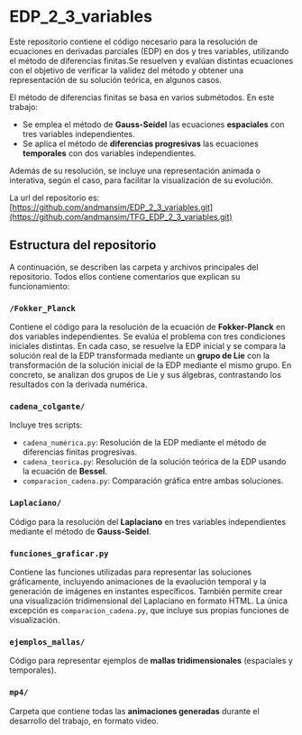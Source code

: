 # EDP_2_3_variables

Este repositorio contiene el código necesario para la resolución de ecuaciones en derivadas parciales (EDP) en dos y tres variables, utilizando el método de diferencias finitas.Se resuelven y evalúan distintas ecuaciones con el objetivo de verificar la validez del método y obtener una representación de su solución teórica, en algunos casos. 

El método de diferencias finitas se basa en varios submétodos. En este trabajo:
- Se emplea el método de **Gauss-Seidel** las ecuaciones **espaciales** con tres variables independientes.
- Se aplica el método de **diferencias progresivas** las ecuaciones **temporales** con dos variables independientes.

Además de su resolución, se incluye una representación animada o interativa, según el caso, para facilitar la visualización de su evolución.

La url del repositorio es: [https://github.com/andmansim/EDP_2_3_variables.git](https://github.com/andmansim/TFG_EDP_2_3_variables.git)

## Estructura del repositorio

A continuación, se describen las carpeta y archivos principales del repositorio. Todos ellos contiene comentarios que explican su funcionamiento:

### `/Fokker_Planck`
Contiene el código para la resolución de la ecuación de **Fokker-Planck** en dos variables independientes. Se evalúa el problema con tres condiciones iniciales distintas. En cada caso, se resuelve la EDP inicial y se compara la solución real de la EDP transformada mediante un **grupo de Lie** con la transformación de la solución inicial de la EDP mediante el mismo grupo. En concreto, se analizan dos grupos de Lie y sus álgebras, contrastando los resultados con la derivada numérica. 

### `cadena_colgante/` 
Incluye tres scripts:
- `cadena_numérica.py`: Resolución de la EDP mediante el método de diferencias finitas progresivas.
- `cadena_teorica.py`: Resolución de la solución teórica de la EDP usando la ecuación de **Bessel**.
- `comparacion_cadena.py`: Comparación gráfica entre ambas soluciones. 
   
### `Laplaciano/`
Código para la resolución del **Laplaciano** en tres variables independientes mediante el método de **Gauss-Seidel**.

###  `funciones_graficar.py`
Contiene las funciones utilizadas para representar las soluciones gráficamente, incluyendo animaciones de la evaolución temporal y la generación de imágenes en instantes específicos. También permite crear una visualización tridimensional del Laplaciano en formato HTML. La única excepción es `comparacion_cadena.py`, que incluye sus propias funciones de visualización. 

### `ejemplos_mallas/`
Código para  representar ejemplos de **mallas tridimensionales** (espaciales y temporales).

 ### `mp4/`
 Carpeta que contiene todas las **animaciones generadas** durante el desarrollo del trabajo, en formato video. 




